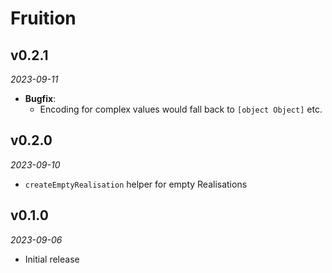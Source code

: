 # Fruition

## v0.2.1
_2023-09-11_

 * **Bugfix**:
   * Encoding for complex values would fall back to `[object Object]` etc.

## v0.2.0
_2023-09-10_

 * `createEmptyRealisation` helper for empty Realisations

## v0.1.0
_2023-09-06_

 * Initial release
